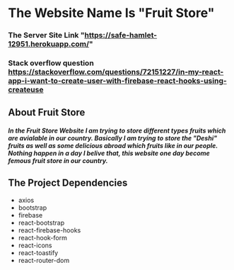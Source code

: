 # The Website Name Is "Fruit Store"
### The Server Site Link "https://safe-hamlet-12951.herokuapp.com/"
### Stack overflow question https://stackoverflow.com/questions/72151227/in-my-react-app-i-want-to-create-user-with-firebase-react-hooks-using-createuse
## About Fruit Store
##### In the Fruit Store Website I am trying to store different types fruits which are avialable in our country. Basically I am trying to store the "Deshi" fruits as well as some delicious abroad which fruits like in our people. Nothing happen in a day I belive that, this website one day become femous fruit store in our country.  



## The Project Dependencies 
* axios
* bootstrap
* firebase
* react-bootstrap
* react-firebase-hooks
* react-hook-form
* react-icons
* react-toastify
* react-router-dom


